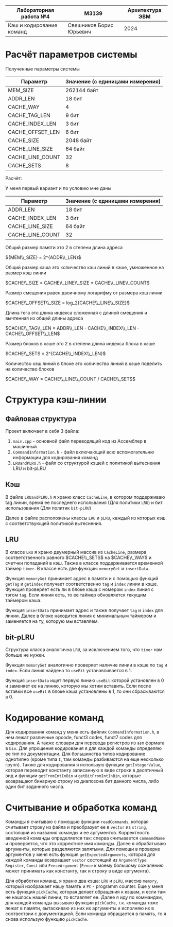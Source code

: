 | Лабораторная работа №4    | M3139 | Архитектура ЭВМ |
| ------------------------- | ----------- | ---- |
| Кэш и кодирование команд  | Свешников Борис Юрьевич       | 2024 |

# Расчёт параметров системы

Полученные параметры системы

| Параметр         | Значение (с единицами измерения) |
| ---------------- | --- |
| MEM_SIZE         | 262144 байт |
| ADDR_LEN         | 18 бит |
| CACHE_WAY        | 4 |
| CACHE_TAG_LEN    | 9 бит |
| CACHE_INDEX_LEN  | 3 бит |
| CACHE_OFFSET_LEN | 6 бит |
| CACHE_SIZE       | 2048 байт |
| CACHE_LINE_SIZE  | 64 байт |
| CACHE_LINE_COUNT | 32 |
| CACHE_SETS       | 8 |

Расчёт:

У меня первый вариант и по условию мне даны

| Параметр         | Значение (с единицами измерения) |
| ---------------- | --- |
| ADDR_LEN         | 18 бит |
| CACHE_INDEX_LEN  | 3 бит |
| CACHE_LINE_SIZE  | 64 байт |
| CACHE_LINE_COUNT | 32 |

Общий размер памяти это 2 в степени длина адреса

${MEM\\_SIZE} = 2^{ADDR\\_LEN}$

Общий размер кэша это количество кэш линий в кэше, умноженное на размер кэш линии

$CACHE\\_SIZE = CACHE\\_LINE\\_SIZE * CACHE\\_LINE\\_COUNT$

Размер смещения равен двоичному логарифму от размера кэш линии

$CACHE\\_OFFSET\\_SIZE = log_2{CACHE\\_LINE\\_SIZE}$

Длина тега это длина индекса сложенная с длиной смещения и вычтенная из общей длины адреса

$CACHE\\_TAG\\_LEN = ADDR\\_LEN - CACHE\\_INDEX\\_LEN - CACHE\\_OFFSET\\_LEN$

Размер блоков в кэше это 2 в степени длина индекса блока в кэше

$CACHE\\_SETS = 2^{CACHE\\_INDEX\\_LEN}$

Количество кэш линий в блоке это количество линий в кэше поделить на количество блоков

$CACHE\\_WAY = CACHE\\_LINE\\_COUNT / CACHE\\_SETS$

# Структура кэш-линии

##  Файловая структура

Проект включает в себя 3 файла:
1. `main.cpp` - основной файл переводящий код из Ассемблер в машинный
2. `CommandInformation.h` - файл включающий всю вспомогательню информации для кодирования команд
3. `LRUandPLRU.h` - файл со структурой кэшей с политикой вытеснения LRU и bit-pLRU

## Кэш

В файле `LRUandPLRU.h` я храню класс `CacheLine`, в котором поддерживаю tag линии, время ее последнего испольвания (Для политики `LRU`) и бит использования (Для политик `bit-pLRU`)

Далее в файле расположены классы `LRU` и `pLRU`, каждый из которых кэш с соответствующей политикой вытеснения.

## LRU

В классе `LRU` я храню двумерный массив из `CacheLine`, размера соответственного равного $CACHE\\_SETS$ на $CACHE\\_WAY$ и счетчки попаданий в кэш. Также в классе поддерживается временной таймер `timer`. В классе есть две функции: `memoryGet` и `insertData`.

Функция `memoryGet` принимает адрес в памяти и с помощью функций `getTag` и `getIndex` получает соответственно `tag` и `index` линии в кэше. Функция проверяет есть ли в блоке кэша с номером `index` линия с тэгом `tag`. Если линия есть, то ее таймер обновляется текущим таймером кэша.

Функция `insertData` принимает адрес и также получает `tag` и `index` для линии. Далее в блоке находится линия с минимальным таймером и заменяется на ту, которую мы вставляем.


## bit-pLRU

Структура класса аналогична `LRU`, за исключением того, что `timer` нам больше не нужен.

Функция `memoryGet` аналогично проверяет наличие линии в кэше по `tag` и `index`. Если линия найдена то `useBit` устанавливается в 1.

Функция `insertData` ищет первую линию `useBit` которой установлен в 0 и заменяет ее на линию, которую мы хотим вставить. Если после вставки все `useBit` в блоке кэша установлены в 1, то они сбрасываются в 0.

# Кодирование команд

Для кодирования команд у меня есть файлик `CommandInformation.h`, в нем лежат различные opcode, funct3 codes, funct7 codes для кодирования. А также словари для перевода регистров из `asm` формата в `bin`. Для упрощения кодирования я для каждой команды определяю ее тип по документации. Для большинства типов кодирование однотипно (кроме типа `I`, там команды разбиваются на еще несколько групп). Также для кодирования я использую функции `getIntegerValue`, которая переводит константу записанную в виде строки в десятичный вид и функции `getFromIntInBin` и `getBitFromIntInBin`, которые возвращают бинарную строку из диапозона бит данного числа, либо один бит заданного числа.

# Считывание и обработка команд

Команды я считываю с помощью функции `readCommands`, которая считывает строку из файла и преобразует ее в `vector` из `string`, состоящий из названия команды и ее аргументов. Корректность введенной команды определяется так: сперва считывается `commandName` и проверяется, что это корректное имя команды. Далее я обрабатываю аргументы, которые разделяются запятыми. Для помощи в проверке аргументов у меня есть функция `getExpectedArguments`, которая для каждой команды возвращает `vector` состоящий из `ArgumentType`: `Register`, `Const` или `FenceArgument` (`Fence` к моему большому сожалению может принимать как константу, так и строку в виде аргумента).

Для обработки команд, я храню два кэша: `LRU` и `pLRU`, массив `memory`, который изображает нашу память и `PC` - programm counter. Еще у меня есть функция `pickCache`, которая делает обращения к кэшам, и если там не нашлось нашей линии, то вставляет ее. Далее я иду по коммандам, для каждой команды вызываю функции `pickCache`, т.к. команды тоже лежат в памяти, вытаскиваю из них их аргументы и исполняю их в соотвествии с документацией. Если команда обращается в память, то я снова использую функцию `pickCache`.